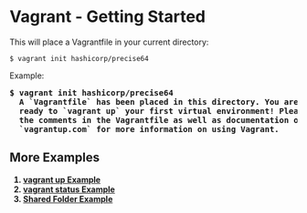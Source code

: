 # Vagrant - Getting Started
This will place a Vagrantfile in your current directory:
```shell
$ vagrant init hashicorp/precise64
```
Example:
<pre>
<b>$ vagrant init hashicorp/precise64<b>
  A `Vagrantfile` has been placed in this directory. You are now
  ready to `vagrant up` your first virtual environment! Please read
  the comments in the Vagrantfile as well as documentation on
  `vagrantup.com` for more information on using Vagrant.</pre>

## More Examples
1. [vagrant up Example](vagrant-up-example.md)
2. [vagrant status Example](vagrant-status-example.md)
3. [Shared Folder Example](vagrant-shared-folder-example.md)
